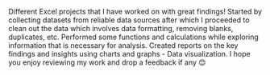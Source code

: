 Different Excel projects that I have worked on with great findings!
Started by collecting datasets from reliable data sources after which I proceeded to clean out the data which involves data formatting, removing blanks, duplicates, etc. Performed some functions and calculations while exploring information that is necessary for analysis. 
Created reports on the key findings and insights using charts and graphs - Data visualization.
I hope you enjoy reviewing my work and drop a feedback if any 😊
